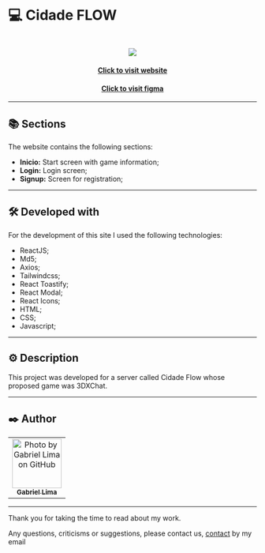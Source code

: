 # 💻 Cidade FLOW

<h1 align="center">
  <img src="public/assets/preview.png">
</h1>

<h4 align="center"><a href="https://gabriellimmaa.github.io/cidade-flow/">Click to visit website</a></h4>
<h4 align="center"><a href="https://www.figma.com/file/gWboIXDe3KccjR7GRbGKXb/PROJETO-Front-3DxChat-Copy">Click to visit figma</a></h4>

---

## 📚 Sections

The website contains the following sections:

- **Inicio:** Start screen with game information;
- **Login:** Login screen;
- **Signup:** Screen for registration;

---

## 🛠️ Developed with

For the development of this site I used the following technologies:

- ReactJS;
- Md5;
- Axios;
- Tailwindcss;
- React Toastify;
- React Modal;
- React Icons;
- HTML;
- CSS;
- Javascript;

---

## ⚙️ Description

This project was developed for a server called Cidade Flow whose proposed game was 3DXChat.

---

## ✒️ Author

<table>
  <tr>
    <td align="center">
      <a href="https://github.com/Gabriellimmaa">
        <img src="https://avatars3.githubusercontent.com/u/42157830" width="100px;" alt="Photo by Gabriel Lima on GitHub"/><br>
        <sub>
          <b>Gabriel Lima</b>
        </sub>
      </a>
    </td>
  </tr>
</table>

---

Thank you for taking the time to read about my work.

Any questions, criticisms or suggestions, please contact us, <a href="mailto:gabriellimamoraes@gmail.com/">contact</a> by my email
